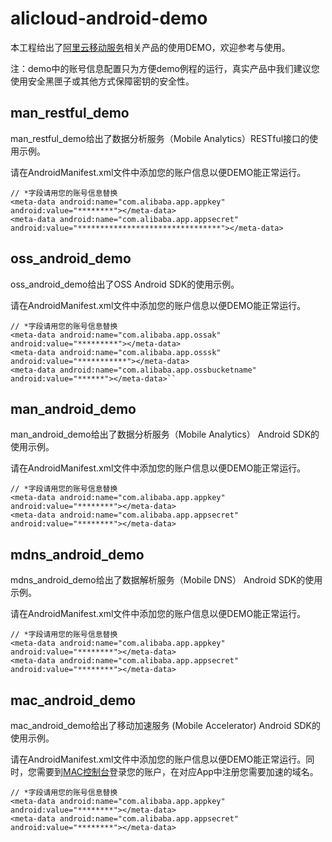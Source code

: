 # alicloud-android-demo

本工程给出了[阿里云移动服务](http://dpa.console.aliyun.com/)相关产品的使用DEMO，欢迎参考与使用。

注：demo中的账号信息配置只为方便demo例程的运行，真实产品中我们建议您使用安全黑匣子或其他方式保障密钥的安全性。

## man_restful_demo

man_restful_demo给出了数据分析服务（Mobile Analytics）RESTful接口的使用示例。

请在AndroidManifest.xml文件中添加您的账户信息以便DEMO能正常运行。

```
// *字段请用您的账号信息替换
<meta-data android:name="com.alibaba.app.appkey" android:value="********"></meta-data>
<meta-data android:name="com.alibaba.app.appsecret" android:value="********************************"></meta-data>
```

## oss_android_demo

oss_android_demo给出了OSS Android SDK的使用示例。

请在AndroidManifest.xml文件中添加您的账户信息以便DEMO能正常运行。

```
// *字段请用您的账号信息替换
<meta-data android:name="com.alibaba.app.ossak" android:value="*********"></meta-data>
<meta-data android:name="com.alibaba.app.osssk" android:value="***********"></meta-data>
<meta-data android:name="com.alibaba.app.ossbucketname" android:value="******"></meta-data>``
```

## man_android_demo

man_android_demo给出了数据分析服务（Mobile Analytics） Android SDK的使用示例。

请在AndroidManifest.xml文件中添加您的账户信息以便DEMO能正常运行。

```
// *字段请用您的账号信息替换
<meta-data android:name="com.alibaba.app.appkey" android:value="********"></meta-data>
<meta-data android:name="com.alibaba.app.appsecret" android:value="********"></meta-data>
```

## mdns_android_demo

mdns_android_demo给出了数据解析服务（Mobile DNS） Android SDK的使用示例。

请在AndroidManifest.xml文件中添加您的账户信息以便DEMO能正常运行。

```
// *字段请用您的账号信息替换
<meta-data android:name="com.alibaba.app.appkey" android:value="********"></meta-data>
<meta-data android:name="com.alibaba.app.appsecret" android:value="********"></meta-data>
```

## mac_android_demo

mac_android_demo给出了移动加速服务 (Mobile Accelerator) Android SDK的使用示例。

请在AndroidManifest.xml文件中添加您的账户信息以便DEMO能正常运行。同时，您需要到[MAC控制台](http://cas.console.aliyun.com)登录您的账户，在对应App中注册您需要加速的域名。

```
// *字段请用您的账号信息替换
<meta-data android:name="com.alibaba.app.appkey" android:value="********"></meta-data>
<meta-data android:name="com.alibaba.app.appsecret" android:value="********"></meta-data>
```
